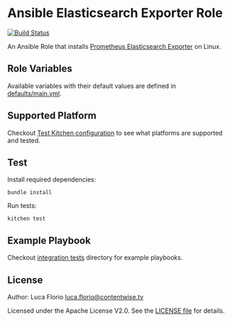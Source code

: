 Ansible Elasticsearch Exporter Role
============

[![Build Status](https://travis-ci.org/ContentWise/ansible-elasticsearch-exporter.svg?branch=master)](https://travis-ci.org/ContentWise/ansible-elasticsearch-exporter)

An Ansible Role that installs [Prometheus Elasticsearch Exporter](https://github.com/justwatchcom/elasticsearch_exporter) on Linux.

## Role Variables

Available variables with their default values are defined in [defaults/main.yml](defaults/main.yml).

## Supported Platform

Checkout [Test Kitchen configuration](.kitchen.yml) to see what platforms are supported and tested.

## Test

Install required dependencies:

	bundle install

Run tests:

	kitchen test

## Example Playbook

Checkout [integration tests](test/integration) directory for example playbooks.

## License

Author: Luca Florio <luca.florio@contentwise.tv>

Licensed under the Apache License V2.0. See the [LICENSE file](LICENSE) for details.
